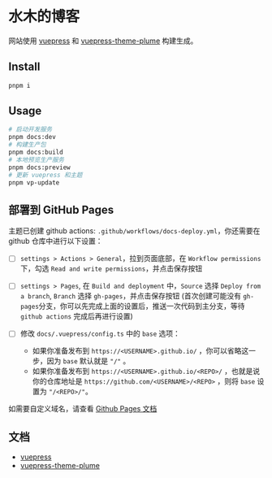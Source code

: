 # 水木的博客

网站使用 [vuepress](https://vuepress.vuejs.org/) 和 [vuepress-theme-plume](https://github.com/pengzhanbo/vuepress-theme-plume) 构建生成。

## Install

```sh
pnpm i
```

## Usage

```sh
# 启动开发服务
pnpm docs:dev
# 构建生产包
pnpm docs:build
# 本地预览生产服务
pnpm docs:preview
# 更新 vuepress 和主题
pnpm vp-update
```

## 部署到 GitHub Pages

主题已创建 github actions: `.github/workflows/docs-deploy.yml`，你还需要在 github 仓库中进行以下设置：

- [ ] `settings > Actions > General`，拉到页面底部，在 `Workflow permissions` 下，勾选 `Read and write permissions`，并点击保存按钮

- [ ] `settings > Pages`, 在 `Build and deployment` 中，`Source` 选择 `Deploy from a branch`, `Branch` 选择 `gh-pages`，并点击保存按钮
  (首次创建可能没有 `gh-pages`分支，你可以先完成上面的设置后，推送一次代码到主分支，等待 `github actions` 完成后再进行设置)

- [ ] 修改 `docs/.vuepress/config.ts` 中的 `base` 选项：
  - 如果你准备发布到 `https://<USERNAME>.github.io/` ，你可以省略这一步，因为 `base` 默认就是 `"/"` 。
  - 如果你准备发布到 `https://<USERNAME>.github.io/<REPO>/` ，也就是说你的仓库地址是 `https://github.com/<USERNAME>/<REPO>` ，则将 `base` 设置为 `"/<REPO>/"`。

如需要自定义域名，请查看 [Github Pages 文档](https://docs.github.com/zh/pages/configuring-a-custom-domain-for-your-github-pages-site/about-custom-domains-and-github-pages)

## 文档

- [vuepress](https://vuepress.vuejs.org/)
- [vuepress-theme-plume](https://theme-plume.vuejs.press/)
